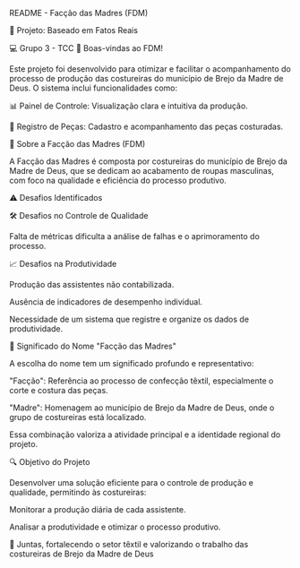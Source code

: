 README - Facção das Madres (FDM)


🎯 Projeto: Baseado em Fatos Reais

💻 Grupo 3 - TCC 
👋 Boas-vindas ao FDM!

Este projeto foi desenvolvido para otimizar e facilitar o acompanhamento do processo de produção das costureiras do município de Brejo da Madre de Deus. O sistema inclui funcionalidades como:

📊 Painel de Controle: Visualização clara e intuitiva da produção.

🧵 Registro de Peças: Cadastro e acompanhamento das peças costuradas.

🧵 Sobre a Facção das Madres (FDM)

A Facção das Madres é composta por costureiras do município de Brejo da Madre de Deus, que se dedicam ao acabamento de roupas masculinas, com foco na qualidade e eficiência do processo produtivo.


⚠️ Desafios Identificados


🛠️ Desafios no Controle de Qualidade

Falta de métricas dificulta a análise de falhas e o aprimoramento do processo.

📈 Desafios na Produtividade

Produção das assistentes não contabilizada.

Ausência de indicadores de desempenho individual.

Necessidade de um sistema que registre e organize os dados de produtividade.

🌟 Significado do Nome "Facção das Madres"

A escolha do nome tem um significado profundo e representativo:

"Facção": Referência ao processo de confecção têxtil, especialmente o corte e costura das peças.

"Madre": Homenagem ao município de Brejo da Madre de Deus, onde o grupo de costureiras está localizado.

Essa combinação valoriza a atividade principal e a identidade regional do projeto.

🔍 Objetivo do Projeto

Desenvolver uma solução eficiente para o controle de produção e qualidade, permitindo às costureiras:

Monitorar a produção diária de cada assistente.

Analisar a produtividade e otimizar o processo produtivo.

🚀 Juntas, fortalecendo o setor têxtil e valorizando o trabalho das costureiras de Brejo da Madre de Deus
